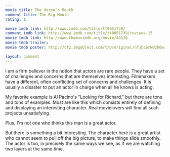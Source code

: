 ```yaml
---
movie title: The Horse's Mouth
comment title: The Big Mouth
rating: 1

movie imdb link: http://www.imdb.com/title/tt0051739/
comment imdb link: http://www.imdb.com/title/tt0051739/reviews-15
movie tmdb link: http://www.themoviedb.org/movie/43139
movie tmdb trailer: 
movie tmdb poster: http://cf2.imgobject.com/t/p/original/nfjbcSrN02k0esaGUvqkW6hWX4T.jpg

layout: comment
---
```


I am a firm believer in the notion that actors are rare people. They have a set of challenges and concerns that are themselves interesting. Filmmakers have a different, often conflicting set of concerns and challenges. It is usually a disaster to put an actor in charge when all he knows is acting.

My favorite example is Al Pacino's "Looking for Richard," but there are tons and tons of examples. Most are like this which consists entirely of defining and displaying an interesting character. Real movielovers will find all such projects unsatisfying.

Plus, I'm not one who thinks this man is a great actor.

But there is something a bit interesting. The character here is a great artist who cannot seem to pull off the big picture, to make things slide smoothly. The actor is too, in precisely the same ways we see, as if we are watching two layers at the same time.